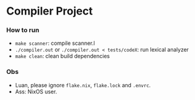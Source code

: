 # Compiler Project

### How to run
- `make scanner`: compile scanner.l
- `./compiler.out` or `./compiler.out < tests/codeX`: run lexical analyzer
- `make clean`: clean build dependencies

### Obs
- Luan, please ignore `flake.nix`, `flake.lock` and `.envrc`.
- Ass: NixOS user.
